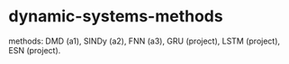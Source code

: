 # dynamic-systems-methods
methods: DMD (a1), SINDy (a2), FNN (a3), GRU (project), LSTM (project), ESN (project).

